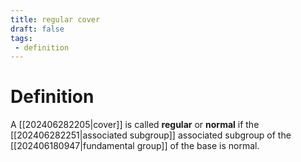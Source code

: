 ```yaml
---
title: regular cover
draft: false
tags:
 - definition
---
```

# Definition
A [[202406282205|cover]] is called **regular** or **normal** if the [[202406282251|associated subgroup]] associated subgroup of the [[202406180947|fundamental group]] of the base is normal. 
